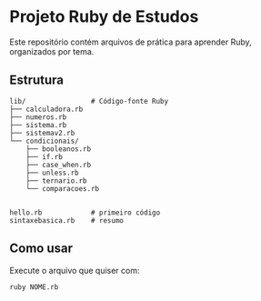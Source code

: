 # Projeto Ruby de Estudos

Este repositório contém arquivos de prática para aprender Ruby, organizados por tema.

## Estrutura

```
lib/                # Código-fonte Ruby
├── calculadora.rb
├── numeros.rb
├── sistema.rb
├── sistemav2.rb
└── condicionais/
    ├── booleanos.rb
    ├── if.rb
    ├── case_when.rb
    ├── unless.rb
    ├── ternario.rb
    └── comparacoes.rb


hello.rb            # primeiro código
sintaxebasica.rb    # resumo
```

## Como usar

Execute o arquivo que quiser com:

```bash
ruby NOME.rb
```
